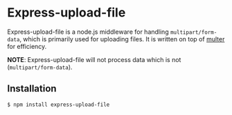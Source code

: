 # Express-upload-file
 

Express-upload-file is a node.js middleware for handling `multipart/form-data`, which is primarily used for uploading files. It is written
on top of [multer](https://github.com/expressjs/multer) for efficiency.

**NOTE**: Express-upload-file will not process data which is not (`multipart/form-data`).

## Installation

```sh
$ npm install express-upload-file
```
